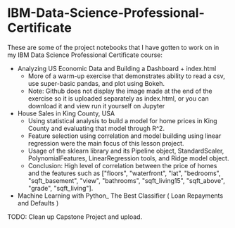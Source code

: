 # IBM-Data-Science-Professional-Certificate

These are some of the project notebooks that I have gotten to work on in my IBM Data Science Professional Certificate course:
* Analyzing US Economic Data and Building a Dashboard + index.html
  * More of a warm-up exercise that demonstrates ability to read a csv, use super-basic pandas, and plot using Bokeh.
  * Note: Github does not display the image made at the end of the exercise so it is uploaded separately as index.html, or you can download it and view run it yourself on Jupyter
* House Sales in King County, USA
  * Using statistical analysis to build a model for home prices in King County and evaluating that model through R^2.
  * Feature selection using correlation and model building using linear regression were the main focus of this lesson project.
  * Usage of the sklearn library and its Pipeline object, StandardScaler, PolynomialFeatures, LinearRegression tools, and Ridge model object.
  * Conclusion: High level of correlation between the price of homes and the features such as ["floors", "waterfront", "lat", "bedrooms", "sqft_basement", "view", "bathrooms", "sqft_living15", "sqft_above", "grade", "sqft_living"].
* Machine Learning with Python_ The Best Classifier ( Loan Repayments and Defaults )
  


TODO: Clean up Capstone Project and upload.
